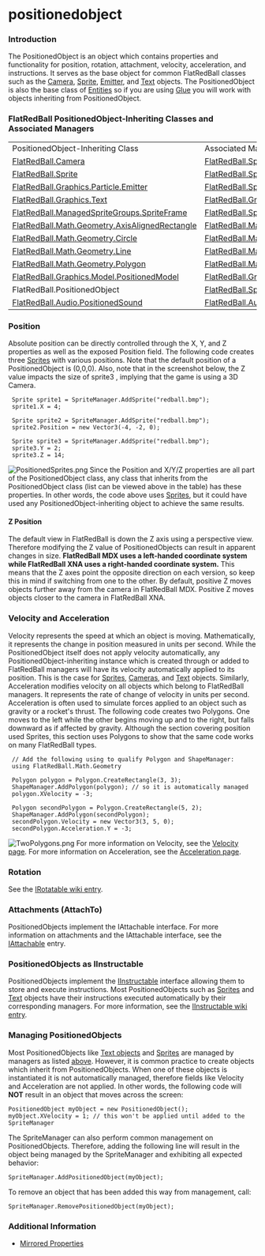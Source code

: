 # positionedobject

### Introduction

The PositionedObject is an object which contains properties and functionality for position, rotation, attachment, velocity, acceleration, and instructions. It serves as the base object for common FlatRedBall classes such as the [Camera](../../../../frb/docs/index.php), [Sprite](../../../../frb/docs/index.php), [Emitter](../../../../frb/docs/index.php), and [Text](../../../../frb/docs/index.php) objects. The PositionedObject is also the base class of [Entities](../../../../frb/docs/index.php) so if you are using [Glue](../../../../frb/docs/index.php) you will work with objects inheriting from PositionedObject.

### FlatRedBall PositionedObject-Inheriting Classes and Associated Managers

|                                                                                  |                                                                           |
| -------------------------------------------------------------------------------- | ------------------------------------------------------------------------- |
| PositionedObject-Inheriting Class                                                | Associated Manager                                                        |
| [FlatRedBall.Camera](../../../../frb/docs/index.php)                             | [FlatRedBall.SpriteManager](../../../../frb/docs/index.php)               |
| [FlatRedBall.Sprite](../../../../frb/docs/index.php)                             | [FlatRedBall.SpriteManager](../../../../frb/docs/index.php)               |
| [FlatRedBall.Graphics.Particle.Emitter](../../../../frb/docs/index.php)          | [FlatRedBall.SpriteManager](../../../../frb/docs/index.php)               |
| [FlatRedBall.Graphics.Text](../../../../frb/docs/index.php)                      | [FlatRedBall.Graphics.TextManager](../../../../frb/docs/index.php)        |
| [FlatRedBall.ManagedSpriteGroups.SpriteFrame](../../../../frb/docs/index.php)    | [FlatRedBall.SpriteManager](../../../../frb/docs/index.php)               |
| [FlatRedBall.Math.Geometry.AxisAlignedRectangle](../../../../frb/docs/index.php) | [FlatRedBall.Math.Geometry.ShapeManager](../../../../frb/docs/index.php)  |
| [FlatRedBall.Math.Geometry.Circle](../../../../frb/docs/index.php)               | [FlatRedBall.Math.Geometry.ShapeManager](../../../../frb/docs/index.php)  |
| [FlatRedBall.Math.Geometry.Line](../../../../frb/docs/index.php)                 | [FlatRedBall.Math.Geometry.ShapeManager](../../../../frb/docs/index.php)  |
| [FlatRedBall.Math.Geometry.Polygon](../../../../frb/docs/index.php)              | [FlatRedBall.Math.Geometry.ShapeManager](../../../../frb/docs/index.php)  |
| [FlatRedBall.Graphics.Model.PositionedModel](../../../../frb/docs/index.php)     | [FlatRedBall.Graphics.Model.ModelManager](../../../../frb/docs/index.php) |
| FlatRedBall.PositionedObject                                                     | [FlatRedBall.SpriteManager](../../../../frb/docs/index.php)               |
| [FlatRedBall.Audio.PositionedSound](../../../../frb/docs/index.php)              | [FlatRedBall.Audio.AudioManager](../../../../frb/docs/index.php)          |

### Position

Absolute position can be directly controlled through the X, Y, and Z properties as well as the exposed Position field. The following code creates three [Sprites](../../../../frb/docs/index.php) with various positions. Note that the default position of a PositionedObject is (0,0,0). Also, note that in the screenshot below, the Z value impacts the size of sprite3 , implying that the game is using a 3D Camera.

```
 Sprite sprite1 = SpriteManager.AddSprite("redball.bmp");
 sprite1.X = 4;

 Sprite sprite2 = SpriteManager.AddSprite("redball.bmp");
 sprite2.Position = new Vector3(-4, -2, 0);

 Sprite sprite3 = SpriteManager.AddSprite("redball.bmp");
 sprite3.Y = 2;
 sprite3.Z = 14;
```

![PositionedSprites.png](../../../../media/migrated_media-PositionedSprites.png) Since the Position and X/Y/Z properties are all part of the PositionedObject class, any class that inherits from the PositionedObject class (list can be viewed above in the table) has these properties. In other words, the code above uses [Sprites](../../../../frb/docs/index.php), but it could have used any PositionedObject-inheriting object to achieve the same results.

#### Z Position

The default view in FlatRedBall is down the Z axis using a perspective view. Therefore modifying the Z value of PositionedObjects can result in apparent changes in size. **FlatRedBall MDX uses a left-handed coordinate system while FlatRedBall XNA uses a right-handed coordinate system.** This means that the Z axes point the opposite direction on each version, so keep this in mind if switching from one to the other. By default, positive Z moves objects further away from the camera in FlatRedBall MDX. Positive Z moves objects closer to the camera in FlatRedBall XNA.

### Velocity and Acceleration

Velocity represents the speed at which an object is moving. Mathematically, it represents the change in position measured in units per second. While the PositionedObject itself does not apply velocity automatically, any PositionedObject-inheriting instance which is created through or added to FlatRedBall managers will have its velocity automatically applied to its position. This is the case for [Sprites](../../../../frb/docs/index.php), [Cameras](../../../../frb/docs/index.php), and [Text](../../../../frb/docs/index.php) objects. Similarly, Acceleration modifies velocity on all objects which belong to FlatRedBall managers. It represents the rate of change of velocity in units per second. Acceleration is often used to simulate forces applied to an object such as gravity or a rocket's thrust. The following code creates two Polygons. One moves to the left while the other begins moving up and to the right, but falls downward as if affected by gravity. Although the section covering position used Sprites, this section uses Polygons to show that the same code works on many FlatRedBall types.

```
 // Add the following using to qualify Polygon and ShapeManager:
 using FlatRedBall.Math.Geometry

 Polygon polygon = Polygon.CreateRectangle(3, 3);
 ShapeManager.AddPolygon(polygon); // so it is automatically managed
 polygon.XVelocity = -3;

 Polygon secondPolygon = Polygon.CreateRectangle(5, 2);
 ShapeManager.AddPolygon(secondPolygon);
 secondPolygon.Velocity = new Vector3(3, 5, 0);
 secondPolygon.Acceleration.Y = -3;
```

![TwoPolygons.png](../../../../media/migrated_media-TwoPolygons.png) For more information on Velocity, see the [Velocity page](../../../../frb/docs/index.php). For more information on Acceleration, see the [Acceleration page](../../../../frb/docs/index.php).

### Rotation

See the [IRotatable wiki entry](../../../../frb/docs/index.php).

### Attachments (AttachTo)

PositionedObjects implement the IAttachable interface. For more information on attachments and the IAttachable interface, see the [IAttachable](../../../../frb/docs/index.php) entry.

### PositionedObjects as IInstructable

PositionedObjects implement the [IInstructable](../../../../frb/docs/index.php) interface allowing them to store and execute instructions. Most PositionedObjects such as [Sprites](../../../../frb/docs/index.php) and [Text](../../../../frb/docs/index.php) objects have their instructions executed automatically by their corresponding managers. For more information, see the [IInstructable wiki entry](../../../../frb/docs/index.php).

### Managing PositionedObjects

Most PositionedObjects like [Text objects](../../../../frb/docs/index.php) and [Sprites](../../../../frb/docs/index.php) are managed by managers as listed [above](./#FlatRedBall_PositionedObject-Inheriting_Classes_and_Associated_Managers.md). However, it is common practice to create objects which inherit from PositionedObjects. When one of these objects is instantiated it is not automatically managed, therefore fields like Velocity and Acceleration are not applied. In other words, the following code will **NOT** result in an object that moves across the screen:

```
PositionedObject myObject = new PositionedObject();
myObject.XVelocity = 1; // this won't be applied until added to the SpriteManager
```

The SpriteManager can also perform common management on PositionedObjects. Therefore, adding the following line will result in the object being managed by the SpriteManager and exhibiting all expected behavior:

```
SpriteManager.AddPositionedObject(myObject);
```

To remove an object that has been added this way from management, call:

```
SpriteManager.RemovePositionedObject(myObject);
```

### Additional Information

* [Mirrored Properties](../../../../frb/docs/index.php)
